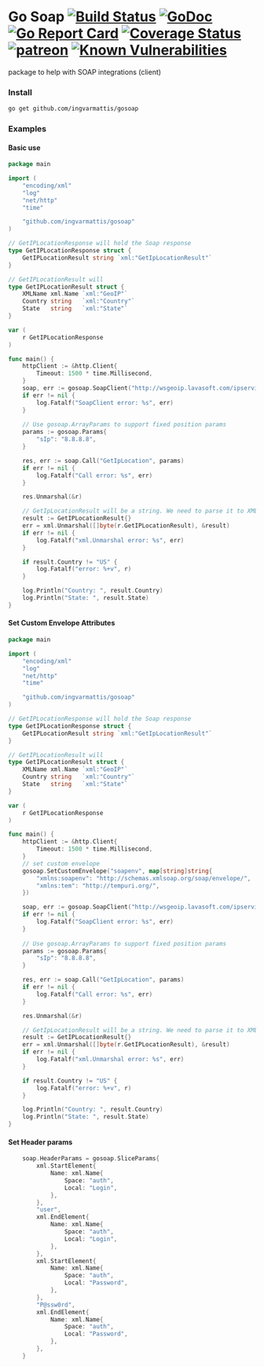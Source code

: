 # Go Soap [![Build Status](https://travis-ci.org/ingvarmattis/gosoap.svg?branch=master)](https://travis-ci.org/ingvarmattis/gosoap) [![GoDoc](https://godoc.org/github.com/ingvarmattis/gosoap?status.png)](https://godoc.org/github.com/tiaguinho/gosoap) [![Go Report Card](https://goreportcard.com/badge/github.com/tiaguinho/gosoap)](https://goreportcard.com/report/github.com/tiaguinho/gosoap) [![Coverage Status](https://coveralls.io/repos/github/tiaguinho/gosoap/badge.svg?branch=master)](https://coveralls.io/github/tiaguinho/gosoap?branch=master) [![patreon](https://img.shields.io/badge/patreon-donate-yellow.svg)](https://www.patreon.com/temporin) [![Known Vulnerabilities](https://snyk.io/test/github/tiaguinho/gosoap/badge.svg)](https://snyk.io/test/github/tiaguinho/gosoap)
package to help with SOAP integrations (client)

### Install

```bash
go get github.com/ingvarmattis/gosoap
```

### Examples

#### Basic use

```go
package main

import (
	"encoding/xml"
	"log"
	"net/http"
	"time"

	"github.com/ingvarmattis/gosoap"
)

// GetIPLocationResponse will hold the Soap response
type GetIPLocationResponse struct {
	GetIPLocationResult string `xml:"GetIpLocationResult"`
}

// GetIPLocationResult will
type GetIPLocationResult struct {
	XMLName xml.Name `xml:"GeoIP"`
	Country string   `xml:"Country"`
	State   string   `xml:"State"`
}

var (
	r GetIPLocationResponse
)

func main() {
	httpClient := &http.Client{
		Timeout: 1500 * time.Millisecond,
	}
	soap, err := gosoap.SoapClient("http://wsgeoip.lavasoft.com/ipservice.asmx?WSDL", httpClient)
	if err != nil {
		log.Fatalf("SoapClient error: %s", err)
	}
	
	// Use gosoap.ArrayParams to support fixed position params
	params := gosoap.Params{
		"sIp": "8.8.8.8",
	}

	res, err := soap.Call("GetIpLocation", params)
	if err != nil {
		log.Fatalf("Call error: %s", err)
	}

	res.Unmarshal(&r)

	// GetIpLocationResult will be a string. We need to parse it to XML
	result := GetIPLocationResult{}
	err = xml.Unmarshal([]byte(r.GetIPLocationResult), &result)
	if err != nil {
		log.Fatalf("xml.Unmarshal error: %s", err)
	}

	if result.Country != "US" {
		log.Fatalf("error: %+v", r)
	}

	log.Println("Country: ", result.Country)
	log.Println("State: ", result.State)
}
```

#### Set Custom Envelope Attributes

```go
package main

import (
	"encoding/xml"
	"log"
	"net/http"
	"time"

	"github.com/ingvarmattis/gosoap"
)

// GetIPLocationResponse will hold the Soap response
type GetIPLocationResponse struct {
	GetIPLocationResult string `xml:"GetIpLocationResult"`
}

// GetIPLocationResult will
type GetIPLocationResult struct {
	XMLName xml.Name `xml:"GeoIP"`
	Country string   `xml:"Country"`
	State   string   `xml:"State"`
}

var (
	r GetIPLocationResponse
)

func main() {
	httpClient := &http.Client{
		Timeout: 1500 * time.Millisecond,
	}
	// set custom envelope
    gosoap.SetCustomEnvelope("soapenv", map[string]string{
		"xmlns:soapenv": "http://schemas.xmlsoap.org/soap/envelope/",
		"xmlns:tem": "http://tempuri.org/",
    })

	soap, err := gosoap.SoapClient("http://wsgeoip.lavasoft.com/ipservice.asmx?WSDL", httpClient)
	if err != nil {
		log.Fatalf("SoapClient error: %s", err)
	}
	
	// Use gosoap.ArrayParams to support fixed position params
	params := gosoap.Params{
		"sIp": "8.8.8.8",
	}

	res, err := soap.Call("GetIpLocation", params)
	if err != nil {
		log.Fatalf("Call error: %s", err)
	}

	res.Unmarshal(&r)

	// GetIpLocationResult will be a string. We need to parse it to XML
	result := GetIPLocationResult{}
	err = xml.Unmarshal([]byte(r.GetIPLocationResult), &result)
	if err != nil {
		log.Fatalf("xml.Unmarshal error: %s", err)
	}

	if result.Country != "US" {
		log.Fatalf("error: %+v", r)
	}

	log.Println("Country: ", result.Country)
	log.Println("State: ", result.State)
}
```

#### Set Header params

```go
	soap.HeaderParams = gosoap.SliceParams{
		xml.StartElement{
			Name: xml.Name{
				Space: "auth",
				Local: "Login",
			},
		},
		"user",
		xml.EndElement{
			Name: xml.Name{
				Space: "auth",
				Local: "Login",
			},
		},
		xml.StartElement{
			Name: xml.Name{
				Space: "auth",
				Local: "Password",
			},
		},
		"P@ssw0rd",
		xml.EndElement{
			Name: xml.Name{
				Space: "auth",
				Local: "Password",
			},
		},
	}
```
